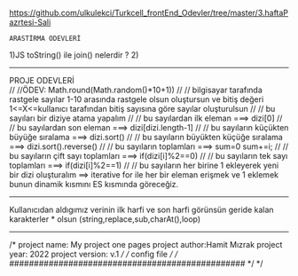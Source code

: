 https://github.com/ulkulekci/Turkcell_frontEnd_Odevler/tree/master/3.haftaPazrtesi-Sali


    ARASTİRMA ODEVLERİ
 1)JS  toString() ile join()  nelerdir ?
 2)

****************************
   PROJE ODEVLERİ  
  // //ÖDEV: Math.round(Math.random()*10+1))
// // bilgisayar tarafında rastgele  sayılar 1-10 arasında rastgele olsun oluştursun ve bitiş değeri 1<=X<=kullanıcı tarafından bitiş sayısına göre sayılar oluşturulsun
// // bu sayıları bir diziye atama yapalım
// // bu sayılardan ilk eleman  ===> dizi[0]
// // bu sayılardan son eleman ===> dizi[dizi.length-1]
// // bu sayıların küçükten büyüğe sıralama ===> dizi.sort()
// // bu sayıların büyükten küçüğe sıralama ===> dizi.sort().reverse()
// // bu sayıların toplamları  ===> sum=0  sum+=i;
// // bu sayıların çift sayı toplamları  ===> if(dizi[i]%2==0)
// // bu sayıların tek sayı toplamları  ===> if(dizi[i]%2==1)
// // bu sayıların her birine 1 ekleyerek yeni bir dizi oluşturalım ==> iterative for ile her bir eleman erişmek ve 1 eklemek bunun dinamik kısmını ES kısmında göreceğiz.
*************************************
 Kullanıcıdan aldıgımız verinin ilk harfi ve son harfi görünsün
 geride kalan karakterler * olsun (string,replace,sub,charAt(),loop)
***********************************
/*
project name: My project one pages
project author:Hamit Mızrak
project year: 2022
project version: v.1
*/
/* config file */
/* ################################################ */
 */